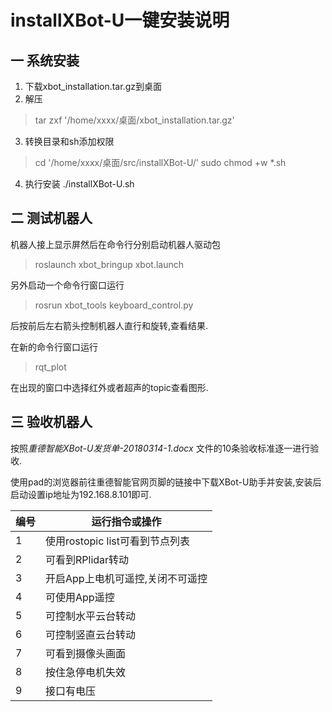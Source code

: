 # installXBot-U一键安装说明
## 一 系统安装

1. 下载xbot_installation.tar.gz到桌面
2. 解压
> tar zxf '/home/xxxx/桌面/xbot_installation.tar.gz'
3. 转换目录和sh添加权限
> cd '/home/xxxx/桌面/src/installXBot-U/'
> sudo  chmod +w *.sh
4. 执行安装
./installXBot-U.sh


## 二 测试机器人

机器人接上显示屏然后在命令行分别启动机器人驱动包

> roslaunch xbot_bringup xbot.launch

另外启动一个命令行窗口运行

> rosrun xbot_tools keyboard_control.py

后按前后左右箭头控制机器人直行和旋转,查看结果.

在新的命令行窗口运行

> rqt_plot

在出现的窗口中选择红外或者超声的topic查看图形.

## 三 验收机器人

按照*重德智能XBot-U发货单-20180314-1.docx* 文件的10条验收标准逐一进行验收.

使用pad的浏览器前往重德智能官网页脚的链接中下载XBot-U助手并安装,安装后启动设置ip地址为192.168.8.101即可.

| 编号   | 运行指令或操作                |
| ---- | ---------------------- |
| 1    | 使用rostopic list可看到节点列表 |
| 2    | 可看到RPlidar转动           |
| 3    | 开启App上电机可遥控,关闭不可遥控     |
| 4    | 可使用App遥控               |
| 5    | 可控制水平云台转动              |
| 6    | 可控制竖直云台转动              |
| 7    | 可看到摄像头画面               |
| 8    | 按住急停电机失效               |
| 9    | 接口有电压                  |

